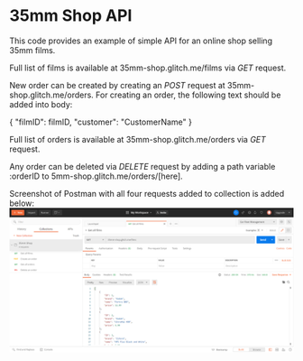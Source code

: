 # 35mm Shop API

This code provides an example of simple API for an online shop selling 35mm films.

Full list of films is available at 35mm-shop.glitch.me/films via *GET* request.

New order can be created by creating an *POST* request at 35mm-shop.glitch.me/orders. For creating an order, the following text should be added into body:

{
    "filmID": filmID,
    "customer": "CustomerName"
}

Full list of orders is available at 35mm-shop.glitch.me/orders via *GET* request.

Any order can be deleted via *DELETE* request by adding a path variable :orderID to 5mm-shop.glitch.me/orders/[here].

Screenshot of Postman with all four requests added to collection is added below:
![Postman screenshot](https://github.com/fedinb/35mm-Shop-API/blob/main/Postman_Screenshot.png)

